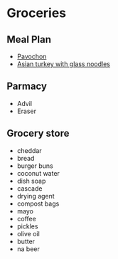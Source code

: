 # Groceries

## Meal Plan

- [Pavochon](https://www.bonappetit.com/recipe/pavochon)
- [Asian turkey with glass noodles](https://www.bonappetit.com/recipe/mouthwatering-turkey-with-glass-noodles)

## Parmacy

- Advil
- Eraser

## Grocery store

- cheddar
- bread
- burger buns
- coconut water
- dish soap
- cascade
- drying agent
- compost bags
- mayo
- coffee
- pickles
- olive oil
- butter
- na beer
